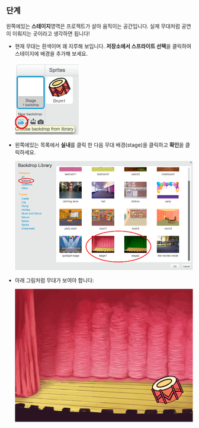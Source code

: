 ## 단계

왼쪽에있는 **스테이지**영역은 프로젝트가 살아 움직이는 공간입니다. 실제 무대처럼 공연이 이뤄지는 곳이라고 생각하면 됩니다!

+ 현재 무대는 흰색이며 꽤 지루해 보입니다. **저장소에서 스프라이트 선택**을 클릭하여 스테이지에 배경을 추가해 보세요.
    
    ![스크린 샷](images/band-stage-choose.png)

+ 왼쪽에있는 목록에서 **실내**를 클릭 한 다음 무대 배경(stage)을 클릭하고 **확인**을 클릭하세요.
    
    ![스크린 샷](images/band-backdrop.png)

+ 아래 그림처럼 무대가 보여야 합니다:
    
    ![스크린 샷](images/band-stage.png)